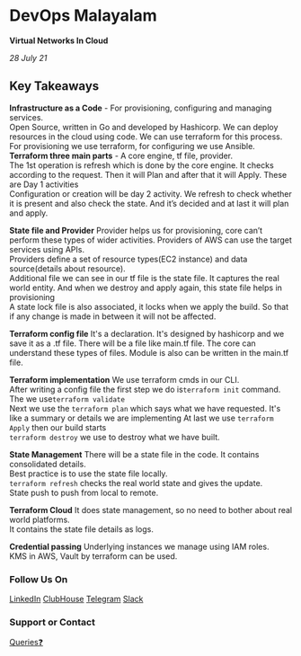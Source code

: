 # DevOps Malayalam

**Virtual Networks In Cloud**

_28 July 21_ 

## Key Takeaways


**Infrastructure as a Code** -  For provisioning, configuring and managing services. <br>
Open Source, written in Go and developed by Hashicorp. We can deploy resources in the cloud using code. We can use terraform  for this process. <br>
For provisioning we use terraform, for configuring we use Ansible. <br>
**Terraform three main parts** - A core engine, tf file, provider. <br>
The 1st operation is refresh which is done by the core engine. It checks according to the request. Then it will Plan and after that it will Apply. These are Day 1 activities <br>
Configuration or creation will be day 2 activity. We refresh to check whether it is present and also check the state. And it’s decided and at last it will plan and apply. <br>

**State file and Provider**
Provider helps us for provisioning, core can’t perform these types of wider activities. Providers of AWS can use the target services using APIs. <br>
Providers define a set of resource types(EC2 instance) and data source(details about resource). <br>
Additional file we can see in our tf file is the state file. It captures the real world entity. And when we destroy and apply again, this state file helps in provisioning <br>
A state lock file is also associated, it locks when we apply the build. So that if any change is made in between it will not be affected.<br>

**Terraform config file**
It's a declaration. It's designed by hashicorp and we save it as a .tf file.  There will be a file like main.tf file. The core can understand these types of files. 
Module is also can be written in the main.tf file. 

**Terraform implementation**
We use terraform cmds in our CLI. <br>
After writing a config file the first step we do is```terraform init``` command. <br>
The we use```terraform validate``` <br>
Next we use the ```terraform plan``` which says what we have requested. It's like a summary or details we are implementing
At last we use ```terraform Apply``` then our build starts <br>
```terraform destroy``` we use to destroy what we have built. <br>

**State Management**
There will be a state file in the code. It contains consolidated details. <br>
Best practice is to use the state file locally. <br>
```terraform refresh``` checks the real world state and gives the update. <br>
State push to push from local to remote. <br>

**Terraform Cloud**
It does state management, so no need to bother about real world platforms. <br>
It contains the state file  details as logs. <br>

**Credential passing** 
Underlying instances we manage using IAM roles. <br> 
KMS in AWS, Vault by terraform can be used. <br>



### Follow Us On

[LinkedIn](https://www.linkedin.com/company/devopsmalayalam)
[ClubHouse](https://github.com/DevOps-Malayalam/Test/settings/pages)
[Telegram](https://t.me/joinchat/tninMc2bBGdiY2E1)
[Slack](https://join.slack.com/t/devopsmalayalam/shared_invite/zt-tuws4bts-9ZhKh5snDTuv8m7FiECv~g)

### Support or Contact

[Queries❓](https://docs.google.com/forms/d/e/1FAIpQLSdXmOgcM1zqVVONSZkrQ_twl2D9G8UBesN5OJ4xMZj_yXgebg/viewform)

